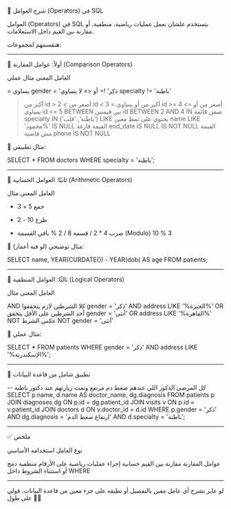 🧠 شرح العوامل (Operators) في SQL

العوامل (Operators) في SQL بتستخدم علشان نعمل عمليات رياضية، منطقية، أو مقارنة بين القيم داخل الاستعلامات.

هنقسمهم لمجموعات:


---

📌 أولاً: عوامل المقارنة (Comparison Operators)

العامل	المعنى	مثال عملي

=	يساوي	gender = 'ذكر'
!= أو <>	لا يساوي	specialty != 'باطنة'
>	أكبر من	id > 2
<	أصغر من	id < 3
>=	أكبر من أو يساوي	id >= 4
<=	أصغر من أو يساوي	id <= 5
BETWEEN	بين قيمتين	id BETWEEN 2 AND 4
IN	ضمن قائمة	specialty IN ('باطنة', 'قلب')
LIKE	يحتوي على نمط معين	name LIKE 'محمود%'
IS NULL	القيمة فارغة	end_date IS NULL
IS NOT NULL	القيمة مش فاضية	phone IS NOT NULL


🧪 مثال تطبيقي:

SELECT * FROM doctors
WHERE specialty = 'باطنة';


---

🧮 ثانيًا: العوامل الحسابية (Arithmetic Operators)

العامل	المعنى	مثال

+	جمع	5 + 3
-	طرح	10 - 2
*	ضرب	4 * 2
/	قسمة	8 / 2
%	باقي القسمة (Modulo)	10 % 3


🧪 مثال توضيحي (لو فيه أعمار):

SELECT name, YEAR(CURDATE()) - YEAR(dob) AS age
FROM patients;


---

🔗 ثالثًا: العوامل المنطقية (Logical Operators)

العامل	المعنى	مثال

AND	كلا الشرطين لازم يتحققوا	gender = 'ذكر' AND address LIKE '%الجيزة%'
OR	أحد الشرطين على الأقل يتحقق	gender = 'أنثى' OR address LIKE '%القاهرة%'
NOT	عكس الشرط	NOT gender = 'أنثى'


🧪 مثال عملي:

SELECT * FROM patients
WHERE gender = 'ذكر' AND address LIKE '%الإسكندرية%';


---

🧪 تطبيق شامل من قاعدة البيانات

-- كل المرضى الذكور اللي عندهم ضغط دم مرتفع وتمت زيارتهم عند دكتور باطنة
SELECT p.name, d.name AS doctor_name, dg.diagnosis
FROM patients p
JOIN diagnoses dg ON p.id = dg.patient_id
JOIN visits v ON p.id = v.patient_id
JOIN doctors d ON v.doctor_id = d.id
WHERE p.gender = 'ذكر'
  AND dg.diagnosis = 'ارتفاع ضغط الدم'
  AND d.specialty = 'باطنة';


---

✅ ملخص

نوع العامل	استخدامه الأساسي

عوامل المقارنة	مقارنة بين القيم
حسابية	إجراء عمليات رياضية على الأرقام
منطقية	دمج أو استثناء الشروط داخل WHERE



---

لو عايز نشرح أي عامل معين بالتفصيل أو تطبقه على جزء معين من قاعدة البيانات، قولي على طول 🙋‍♂️

